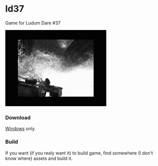 # ld37
Game for Ludum Dare #37

![](/gif.gif?raw=true)

### Download
[Windows](https://github.com/upisfree/ld37/releases/tag/1.0) only.

### Build
If you want (if you realy want it) to build game, find somewhere (I don't know where) assets and build it.

